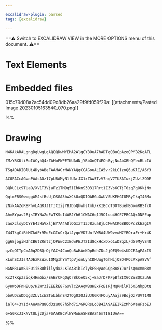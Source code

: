 ```yaml
---

excalidraw-plugin: parsed
tags: [excalidraw]

---
```

==⚠  Switch to EXCALIDRAW VIEW in the MORE OPTIONS menu of this document. ⚠==


# Text Elements

# Embedded files
015c79d08a2ac54dd09d8db26aa29f9fd059f29a: [[attachments/Pasted Image 20230105163540_070.png]]

%%
# Drawing
```compressed-json
N4KAkARALgngDgUwgLgAQQQDwMYEMA2AlgCYBOuA7hADTgQBuCpAzoQPYB2KqATL

ZMzYBXUtiRoIACyhQ4zZAHoFWPETKUAdNjYBbGnQT4EOhByjNuAbXBhQYexBLcIA

TSgAOADIBlUi4DybABeFAAMAOrMANYAQgCCAGouALIA5vr2kLCIzoQ6uKlI/A6Y3

AC0PACcAGwaPAAsAOz17pU8AMyN1fUArJX1xZAw5TzV7hqV7TU8AIwzjZUzlZODE

BQkUJLc9TUaO/XV1T3VjaFz1TM9q5IIhKnS3D317Rrt1Z3Vs6GTjT0zq7gOKkjNx

QqtmFBSGwoggAMJsfBsUjOSGA5hwXCkUxQDIOABGuGwUVSUKEHGI8MRyIkqI46Mx

2NxkAAZoR8PhvLAQRJJITJCIijYBJDoQhwhstmh/kKIBCoTDOTBuehBGomRBSfcO

AhmBYpas2BjsIRYNwZqEwTKScI4ABJYh61CWAC6q1J5O1uu4HCE7PBCAQxDNPEap

zaoXclsyDCYrE43HaVxljBY7A4ADlOGIzT13J8zuaBjLCMwACKGBBQQPcZkEZgIV

Z44TkgCiRhMZkdPr9MqEcGIuCrQalJyqoVD7UnfVWRA4UW9vvwM7YROraFr+Hr4K

gg6EjogiHJhCB6tZRntzjOPWwC2IEdwPEJT2Id8qxHcxDxo1wD8qzL/d59MyVS4O

qzCqOITpCmA0qZDBQrOjYAC+4CunQuBwHAnKDpBdhZDcJjOEQ9w4sUDCEAgFAxIS

xLuhSCJIs4ADEzKsWxuIQNgIhYmYtpVjonLynCDHUugTGhHijQ8O4PQcVxpA8VAf

HGNRRLWmS9FUii5B0hiilydx2LKToABibIclykFSHyAoGQpRn8YJorisQmxmmR8m

KcZTkKpZziqk4HmGbx/EAErCFqOqOrBkCeQ5xj+EaJrDFKFpBfZIXGCZnBQCZuA6

GyKWoDFnHBUp/HZWY3iEEEkE8FGsVlcZAAqWBQHExFcBIRjMqRNilRl5XGNhpDtQ

pbAUDcuDDqg3ZLv1cWZToLbknE42TQg03OJiUJUGR4FQuyAAajz9BojQzPUVT1M8

iaTO4+3YId+AuAmPQ8Od3zuO07h5hd7i/GRQRsLo3B4ZA9AEEIkEzMh6VeWFzbEJ

6+50RxJIkNVtULj2DjaFSAAKBCVlWYMoWASH8BAZ46mTIBIUAA==
```
%%